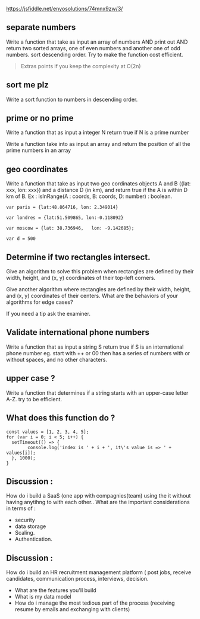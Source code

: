 https://jsfiddle.net/enyosolutions/74mnx9zw/3/


## separate numbers

Write a function that take as input an array of numbers AND print out AND return two sorted arrays, one of even numbers and another one of odd numbers. sort descending order. Try to make the function cost efficient.

> Extras points if you keep the complexity at O(2n)

## sort me plz

Write a sort function  to numbers in descending order.


## prime or no prime

Write a function that as input a integer N return true if N is a prime number

Write a function take into as input  an array and return the position of all the prime numbers in an array



## geo coordinates

Write a function that take as input  two geo cordinates objects A and B ({lat: xxx, lon: xxx})  and a distance D (in km), and return true if the A is within D km of B.
Ex :
isInRange(A : coords, B: coords, D: number) : boolean. 

```
var paris = {lat:48.864716, lon: 2.349014}

var londres = {lat:51.509865, lon:-0.118092}

var moscow = {lat: 38.736946,   lon: -9.142685};

var d = 500
```


## Determine if two rectangles intersect.

Give an algorithm to solve this problem when rectangles are defined by their width, height, and (x, y) coordinates of their top-left corners.

Give another algorithm where rectangles are defined by their width, height, and (x, y) coordinates of their centers.
What are the behaviors of your algorithms for edge cases?

If you need a tip ask the examiner.

## Validate international phone numbers

Write a function that as input a string S return true if S is an international phone number eg. start with ++ or 00 then has a series of numbers with or without spaces, and no other characters.


## upper case ?
Write a function that determines if a string starts with an upper-case letter A-Z.
try to be efficient.

## What does this function do ?

```
const values = [1, 2, 3, 4, 5];
for (var i = 0; i < 5; i++) {
  setTimeout(() => {
		console.log('index is ' + i + ', it\'s value is => ' + values[i]);
  }, 1000);
}
```


## Discussion :

How do i build a SaaS (one app with compagnies(team) using the it without having anytihng to with each other.. What are the important considerations in terms of : 
- security
- data storage
- Scaling. 
- Authentication.


## Discussion : 

How do i build an HR recruitment management platform ( post jobs, receive candidates, communication process, interviews, decision.
- What are the features you'll build
- What is my data model
- How do i manage the most tedious part of the process (receiving resume by emails and exchanging with clients) 
